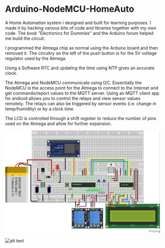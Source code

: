 # Arduino-NodeMCU-HomeAuto
A Home Automation system i designed and built for learning purposes.
I made it by hacking various bits of code and libraries together with my own code. 
The book "Electronics for Dummies" and the Arduino forum helped me build the circuit.

I programmed the Atmega chip as normal using the Arduino board and then removed it.
The circuitry on the left of the push button is for the 5V voltage regulator used 
by the Atmega. 

Using a Software RTC and updating the time using NTP gives an accurate clock. 

The Atmega and NodeMCU communicate using I2C. Essentially the NodeMCU is 
the access point for the Atmega to connect to the Internet and get commands/report values to the MQTT server.
Using an MQTT client app for android allows you to control the relays and view sensor values remotely.
The relays can also be triggered by sensor events (i.e. change in temp/humidity) or by a clock time.

The LCD is controlled through a shift register to reduce the number of pins used on the Atmega and allow for further expansion.




![alt text](https://github.com/BobbyLeonard/Arduino-Espressif-HomeAuto/raw/master/Atmega%26NodeMCU.jpg)



![alt text](https://github.com/BobbyLeonard/Arduino-NodeMCU-HomeAuto/raw/master/InConstruction.jpg)
